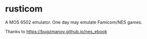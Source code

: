 # rusticom
A MOS 6502 emulator. One day may emulate Famicom/NES games.

Thanks to https://bugzmanov.github.io/nes_ebook
